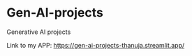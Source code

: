 # Gen-AI-projects
Generative AI projects

Link to my APP: https://gen-ai-projects-thanuja.streamlit.app/
